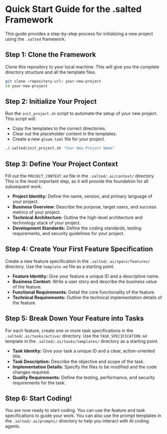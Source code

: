 # Quick Start Guide for the .salted Framework

This guide provides a step-by-step process for initializing a new project using the `.salted` framework.

## Step 1: Clone the Framework

Clone this repository to your local machine. This will give you the complete directory structure and all the template files.

```bash
git clone <repository-url> your-new-project
cd your-new-project
```

## Step 2: Initialize Your Project

Run the `init_project.sh` script to automate the setup of your new project. This script will:
- Copy the templates to the correct directories.
- Clear out the placeholder content in the templates.
- Create a new `gleam.toml` file for your project.

```bash
./.salted/init_project.sh "Your New Project Name"
```

## Step 3: Define Your Project Context

Fill out the `PROJECT_CONTEXT.md` file in the `.salted/.ai/context/` directory. This is the most important step, as it will provide the foundation for all subsequent work.

- **Project Identity:** Define the name, version, and primary language of your project.
- **Business Overview:** Describe the purpose, target users, and success metrics of your project.
- **Technical Architecture:** Outline the high-level architecture and technology stack of your project.
- **Development Standards:** Define the coding standards, testing requirements, and security guidelines for your project.

## Step 4: Create Your First Feature Specification

Create a new feature specification in the `.salted/.ai/specs/features/` directory. Use the `template.md` file as a starting point.

- **Feature Identity:** Give your feature a unique ID and a descriptive name.
- **Business Context:** Write a user story and describe the business value of the feature.
- **Functional Requirements:** Detail the core functionality of the feature.
- **Technical Requirements:** Outline the technical implementation details of the feature.

## Step 5: Break Down Your Feature into Tasks

For each feature, create one or more task specifications in the `.salted/.ai/tasks/active/` directory. Use the `TASK_SPECIFICATION.md` template in the `.salted/.ai/tasks/templates/` directory as a starting point.

- **Task Identity:** Give your task a unique ID and a clear, action-oriented title.
- **Task Description:** Describe the objective and scope of the task.
- **Implementation Details:** Specify the files to be modified and the code changes required.
- **Quality Requirements:** Define the testing, performance, and security requirements for the task.

## Step 6: Start Coding!

You are now ready to start coding. You can use the feature and task specifications to guide your work. You can also use the prompt templates in the `.salted/.ai/prompts/` directory to help you interact with AI coding agents.
